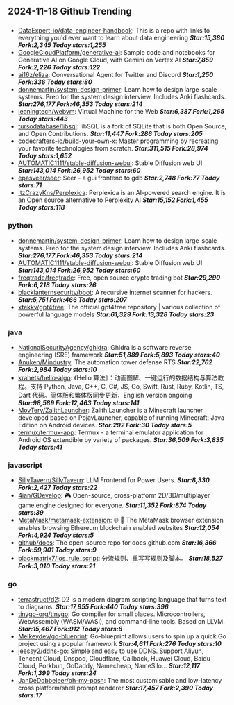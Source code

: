 ## 2024-11-18 Github Trending

### 
* [DataExpert-io/data-engineer-handbook](https://github.com/DataExpert-io/data-engineer-handbook): This is a repo with links to everything you'd ever want to learn about data engineering ***Star:15,380 Fork:2,345 Today stars:1,255***
* [GoogleCloudPlatform/generative-ai](https://github.com/GoogleCloudPlatform/generative-ai): Sample code and notebooks for Generative AI on Google Cloud, with Gemini on Vertex AI ***Star:7,859 Fork:2,226 Today stars:122***
* [ai16z/eliza](https://github.com/ai16z/eliza): Conversational Agent for Twitter and Discord ***Star:1,250 Fork:336 Today stars:80***
* [donnemartin/system-design-primer](https://github.com/donnemartin/system-design-primer): Learn how to design large-scale systems. Prep for the system design interview. Includes Anki flashcards. ***Star:276,177 Fork:46,353 Today stars:214***
* [leaningtech/webvm](https://github.com/leaningtech/webvm): Virtual Machine for the Web ***Star:6,387 Fork:1,265 Today stars:443***
* [tursodatabase/libsql](https://github.com/tursodatabase/libsql): libSQL is a fork of SQLite that is both Open Source, and Open Contributions. ***Star:11,447 Fork:286 Today stars:205***
* [codecrafters-io/build-your-own-x](https://github.com/codecrafters-io/build-your-own-x): Master programming by recreating your favorite technologies from scratch. ***Star:311,515 Fork:28,974 Today stars:1,652***
* [AUTOMATIC1111/stable-diffusion-webui](https://github.com/AUTOMATIC1111/stable-diffusion-webui): Stable Diffusion web UI ***Star:143,014 Fork:26,952 Today stars:60***
* [epasveer/seer](https://github.com/epasveer/seer): Seer - a gui frontend to gdb ***Star:2,748 Fork:77 Today stars:71***
* [ItzCrazyKns/Perplexica](https://github.com/ItzCrazyKns/Perplexica): Perplexica is an AI-powered search engine. It is an Open source alternative to Perplexity AI ***Star:15,152 Fork:1,455 Today stars:118***

### python
* [donnemartin/system-design-primer](https://github.com/donnemartin/system-design-primer): Learn how to design large-scale systems. Prep for the system design interview. Includes Anki flashcards. ***Star:276,177 Fork:46,353 Today stars:214***
* [AUTOMATIC1111/stable-diffusion-webui](https://github.com/AUTOMATIC1111/stable-diffusion-webui): Stable Diffusion web UI ***Star:143,014 Fork:26,952 Today stars:60***
* [freqtrade/freqtrade](https://github.com/freqtrade/freqtrade): Free, open source crypto trading bot ***Star:29,290 Fork:6,218 Today stars:26***
* [blacklanternsecurity/bbot](https://github.com/blacklanternsecurity/bbot): A recursive internet scanner for hackers. ***Star:5,751 Fork:466 Today stars:207***
* [xtekky/gpt4free](https://github.com/xtekky/gpt4free): The official gpt4free repository | various collection of powerful language models ***Star:61,329 Fork:13,328 Today stars:23***

### java
* [NationalSecurityAgency/ghidra](https://github.com/NationalSecurityAgency/ghidra): Ghidra is a software reverse engineering (SRE) framework ***Star:51,889 Fork:5,893 Today stars:40***
* [Anuken/Mindustry](https://github.com/Anuken/Mindustry): The automation tower defense RTS ***Star:22,762 Fork:2,984 Today stars:10***
* [krahets/hello-algo](https://github.com/krahets/hello-algo): 《Hello 算法》：动画图解、一键运行的数据结构与算法教程。支持 Python, Java, C++, C, C#, JS, Go, Swift, Rust, Ruby, Kotlin, TS, Dart 代码。简体版和繁体版同步更新，English version ongoing ***Star:98,589 Fork:12,463 Today stars:141***
* [MovTery/ZalithLauncher](https://github.com/MovTery/ZalithLauncher): Zalith Launcher is a Minecraft launcher developed based on PojavLauncher, capable of running Minecraft: Java Edition on Android devices. ***Star:292 Fork:30 Today stars:5***
* [termux/termux-app](https://github.com/termux/termux-app): Termux - a terminal emulator application for Android OS extendible by variety of packages. ***Star:36,509 Fork:3,835 Today stars:41***

### javascript
* [SillyTavern/SillyTavern](https://github.com/SillyTavern/SillyTavern): LLM Frontend for Power Users. ***Star:8,330 Fork:2,427 Today stars:22***
* [4ian/GDevelop](https://github.com/4ian/GDevelop): 🎮 Open-source, cross-platform 2D/3D/multiplayer game engine designed for everyone. ***Star:11,352 Fork:874 Today stars:39***
* [MetaMask/metamask-extension](https://github.com/MetaMask/metamask-extension): 🌐 🔌 The MetaMask browser extension enables browsing Ethereum blockchain enabled websites ***Star:12,054 Fork:4,924 Today stars:5***
* [github/docs](https://github.com/github/docs): The open-source repo for docs.github.com ***Star:16,366 Fork:59,901 Today stars:9***
* [blackmatrix7/ios_rule_script](https://github.com/blackmatrix7/ios_rule_script): 分流规则、重写写规则及脚本。 ***Star:18,527 Fork:3,010 Today stars:21***

### go
* [terrastruct/d2](https://github.com/terrastruct/d2): D2 is a modern diagram scripting language that turns text to diagrams. ***Star:17,955 Fork:440 Today stars:396***
* [tinygo-org/tinygo](https://github.com/tinygo-org/tinygo): Go compiler for small places. Microcontrollers, WebAssembly (WASM/WASI), and command-line tools. Based on LLVM. ***Star:15,467 Fork:912 Today stars:8***
* [Melkeydev/go-blueprint](https://github.com/Melkeydev/go-blueprint): Go-blueprint allows users to spin up a quick Go project using a popular framework ***Star:4,611 Fork:276 Today stars:10***
* [jeessy2/ddns-go](https://github.com/jeessy2/ddns-go): Simple and easy to use DDNS. Support Aliyun, Tencent Cloud, Dnspod, Cloudflare, Callback, Huawei Cloud, Baidu Cloud, Porkbun, GoDaddy, Namecheap, NameSilo... ***Star:12,117 Fork:1,399 Today stars:24***
* [JanDeDobbeleer/oh-my-posh](https://github.com/JanDeDobbeleer/oh-my-posh): The most customisable and low-latency cross platform/shell prompt renderer ***Star:17,457 Fork:2,390 Today stars:17***
